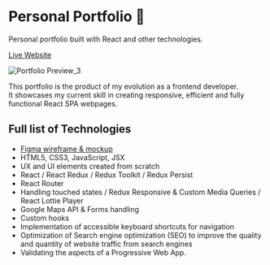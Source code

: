 # Personal Portfolio 🦆
Personal portfolio built with React and other technologies.

[Live Website](https://www.francoding.xyz/)

![Portfolio Preview_3](https://user-images.githubusercontent.com/64712227/134774817-2df1821a-c59c-45c3-a341-7bf6b192afe7.gif)

This portfolio is the product of my evolution as a frontend developer.  
It showcases my current skill in creating responsive, efficient and fully functional React SPA webpages.

## Full list of Technologies
- [Figma wireframe & mockup](https://www.figma.com/file/Hnk0pvtp9GdPd8QCfoNQVd/Portfolio-Summer-2021?node-id=0%3A1)
- HTML5, CSS3, JavaScript, JSX
- UX and UI elements created from scratch
- React / React Redux / Redux Toolkit / Redux Persist
- React Router
- Handling touched states / Redux Responsive & Custom Media Queries / React Lottie Player
- Google Maps API & Forms handling
- Custom hooks
- Implementation of accessible keyboard shortcuts for navigation
- Optimization of Search engine optimization (SEO) to improve the quality and quantity of website traffic from search engines
- Validating the aspects of a Progressive Web App.
